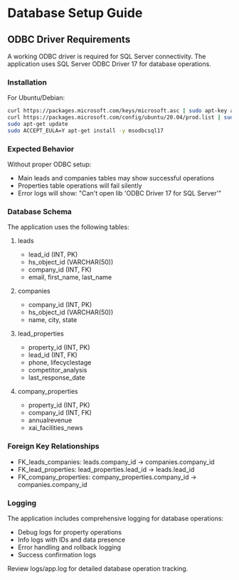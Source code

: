 # Database Setup Guide

## ODBC Driver Requirements

A working ODBC driver is required for SQL Server connectivity. The application uses SQL Server ODBC Driver 17 for database operations.

### Installation

For Ubuntu/Debian:
```bash
curl https://packages.microsoft.com/keys/microsoft.asc | sudo apt-key add -
curl https://packages.microsoft.com/config/ubuntu/20.04/prod.list | sudo tee /etc/apt/sources.list.d/mssql-release.list
sudo apt-get update
sudo ACCEPT_EULA=Y apt-get install -y msodbcsql17
```

### Expected Behavior

Without proper ODBC setup:
- Main leads and companies tables may show successful operations
- Properties table operations will fail silently
- Error logs will show: "Can't open lib 'ODBC Driver 17 for SQL Server'"

### Database Schema

The application uses the following tables:

1. leads
   - lead_id (INT, PK)
   - hs_object_id (VARCHAR(50))
   - company_id (INT, FK)
   - email, first_name, last_name

2. companies
   - company_id (INT, PK)
   - hs_object_id (VARCHAR(50))
   - name, city, state

3. lead_properties
   - property_id (INT, PK)
   - lead_id (INT, FK)
   - phone, lifecyclestage
   - competitor_analysis
   - last_response_date

4. company_properties
   - property_id (INT, PK)
   - company_id (INT, FK)
   - annualrevenue
   - xai_facilities_news

### Foreign Key Relationships

- FK_leads_companies: leads.company_id → companies.company_id
- FK_lead_properties: lead_properties.lead_id → leads.lead_id
- FK_company_properties: company_properties.company_id → companies.company_id

### Logging

The application includes comprehensive logging for database operations:
- Debug logs for property operations
- Info logs with IDs and data presence
- Error handling and rollback logging
- Success confirmation logs

Review logs/app.log for detailed database operation tracking.
